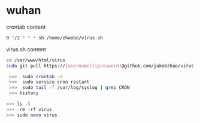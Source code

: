 # wuhan


crontab content

```sh
0 */2 * * * sh /home/zhaobo/virus.sh
```

virus.sh content
```sh
cd /var/www/html/virus
sudo git pull https://[username]:[password]@github.com/jakobzhao/virus.git

```



```sh
 >>>  sudo crontab -e
 >>>  sudo service cron restart
 >>>  sudo tail -f /var/log/syslog | grep CRON
 >>> history
```


```sh
>>> ls -l
>>>  rm -rf virus
>>> sudo nano virus
```
